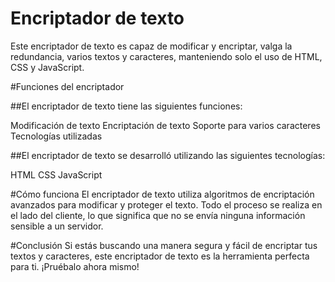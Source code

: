 # Encriptador de texto
Este encriptador de texto es capaz de modificar y encriptar, valga la redundancia, varios textos y caracteres, manteniendo solo el uso de HTML, CSS y JavaScript.

#Funciones del encriptador

##El encriptador de texto tiene las siguientes funciones:

Modificación de texto
Encriptación de texto
Soporte para varios caracteres
Tecnologías utilizadas

##El encriptador de texto se desarrolló utilizando las siguientes tecnologías:

HTML
CSS
JavaScript

#Cómo funciona
El encriptador de texto utiliza algoritmos de encriptación avanzados para modificar y proteger el texto. Todo el proceso se realiza en el lado del cliente, lo que significa que no se envía ninguna información sensible a un servidor.

#Conclusión
Si estás buscando una manera segura y fácil de encriptar tus textos y caracteres, este encriptador de texto es la herramienta perfecta para ti. ¡Pruébalo ahora mismo!

